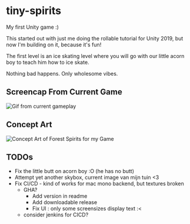 # tiny-spirits
My first Unity game :)

This started out with just me doing the rollable tutorial for Unity 2019, but now I'm building on it, because it's fun!

The first level is an ice skating level where you will go with our little acorn boy to teach him how to ice skate.

Nothing bad happens. Only wholesome vibes.

## Screencap From Current Game
![Gif from current gameplay](./current_game_play.gif)

## Concept Art
![Concept Art of Forest Spirits for my Game](./smol_spirits.png)

## TODOs
* Fix the little butt on acorn boy :O (he has no butt)
* Attempt yet another skybox, current image van mijn tuin <3
* Fix CI/CD - kind of works for mac mono backend, but textures broken
  - GHA?
    - Add version in readme
    - Add downloadable release
    - Fix UI : only some screensizes display text :<
  - consider jenkins for CICD?
